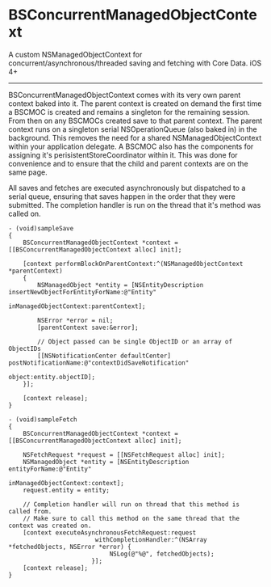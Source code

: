 BSConcurrentManagedObjectContext
==============================
A custom NSManagedObjectContext for concurrent/asynchronous/threaded saving and fetching with Core Data. iOS 4+
- - -
BSConcurrentManagedObjectContext comes with its very own parent context baked into it. The parent context is created on demand the first time a BSCMOC is created and remains a singleton for the remaining session. From then on any BSCMOCs created save to that parent context. The parent context runs on a singleton serial NSOperationQueue (also baked in) in the background. This removes the need for a shared NSManagedObjectContext within your application delegate. A BSCMOC also has the components for assigning it's perisistentStoreCoordinator within it. This was done for convenience and to ensure that the child and parent contexts are on the same page.

All saves and fetches are executed asynchronously but dispatched to a serial queue, ensuring that saves happen in the order that they were submitted. The completion handler is run on the thread that it's method was called on.


    - (void)sampleSave
    {
        BSConcurrentManagedObjectContext *context = [[BSConcurrentManagedObjectContext alloc] init];
        
        [context performBlockOnParentContext:^(NSManagedObjectContext *parentContext)
        {
            NSManagedObject *entity = [NSEntityDescription insertNewObjectForEntityForName:@"Entity" 
                                                                    inManagedObjectContext:parentContext];
            
            NSError *error = nil;
            [parentContext save:&error];
        
            // Object passed can be single ObjectID or an array of ObjectIDs
            [[NSNotificationCenter defaultCenter] postNotificationName:@"contextDidSaveNotification" 
                                                                object:entity.objectID];
        }];
    
        [context release];
    }
    
    - (void)sampleFetch
    {
        BSConcurrentManagedObjectContext *context = [[BSConcurrentManagedObjectContext alloc] init];

        NSFetchRequest *request = [[NSFetchRequest alloc] init];
        NSManagedObject *entity = [NSEntityDescription entityForName:@"Entity" 
                                              inManagedObjectContext:context];    
        request.entity = entity;
        
        // Completion handler will run on thread that this method is called from.
        // Make sure to call this method on the same thread that the context was created on.
        [context executeAsynchronousFetchRequest:request
                            withCompletionHandler:^(NSArray *fetchedObjects, NSError *error) {
                                NSLog(@"%@", fetchedObjects);
                           }];
        [context release];
    }